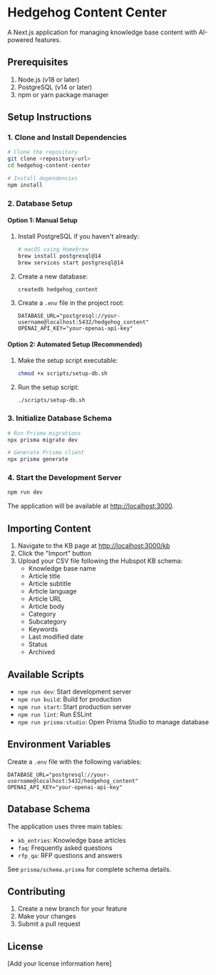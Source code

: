 # Hedgehog Content Center

A Next.js application for managing knowledge base content with AI-powered features.

## Prerequisites

1. Node.js (v18 or later)
2. PostgreSQL (v14 or later)
3. npm or yarn package manager

## Setup Instructions

### 1. Clone and Install Dependencies

```bash
# Clone the repository
git clone <repository-url>
cd hedgehog-content-center

# Install dependencies
npm install
```

### 2. Database Setup

#### Option 1: Manual Setup

1. Install PostgreSQL if you haven't already:
   ```bash
   # macOS using Homebrew
   brew install postgresql@14
   brew services start postgresql@14
   ```

2. Create a new database:
   ```bash
   createdb hedgehog_content
   ```

3. Create a `.env` file in the project root:
   ```
   DATABASE_URL="postgresql://your-username@localhost:5432/hedgehog_content"
   OPENAI_API_KEY="your-openai-api-key"
   ```

#### Option 2: Automated Setup (Recommended)

1. Make the setup script executable:
   ```bash
   chmod +x scripts/setup-db.sh
   ```

2. Run the setup script:
   ```bash
   ./scripts/setup-db.sh
   ```

### 3. Initialize Database Schema

```bash
# Run Prisma migrations
npx prisma migrate dev

# Generate Prisma client
npx prisma generate
```

### 4. Start the Development Server

```bash
npm run dev
```

The application will be available at [http://localhost:3000](http://localhost:3000).

## Importing Content

1. Navigate to the KB page at [http://localhost:3000/kb](http://localhost:3000/kb)
2. Click the "Import" button
3. Upload your CSV file following the Hubspot KB schema:
   - Knowledge base name
   - Article title
   - Article subtitle
   - Article language
   - Article URL
   - Article body
   - Category
   - Subcategory
   - Keywords
   - Last modified date
   - Status
   - Archived

## Available Scripts

- `npm run dev`: Start development server
- `npm run build`: Build for production
- `npm run start`: Start production server
- `npm run lint`: Run ESLint
- `npm run prisma:studio`: Open Prisma Studio to manage database

## Environment Variables

Create a `.env` file with the following variables:

```
DATABASE_URL="postgresql://your-username@localhost:5432/hedgehog_content"
OPENAI_API_KEY="your-openai-api-key"
```

## Database Schema

The application uses three main tables:
- `kb_entries`: Knowledge base articles
- `faq`: Frequently asked questions
- `rfp_qa`: RFP questions and answers

See `prisma/schema.prisma` for complete schema details.

## Contributing

1. Create a new branch for your feature
2. Make your changes
3. Submit a pull request

## License

[Add your license information here]
